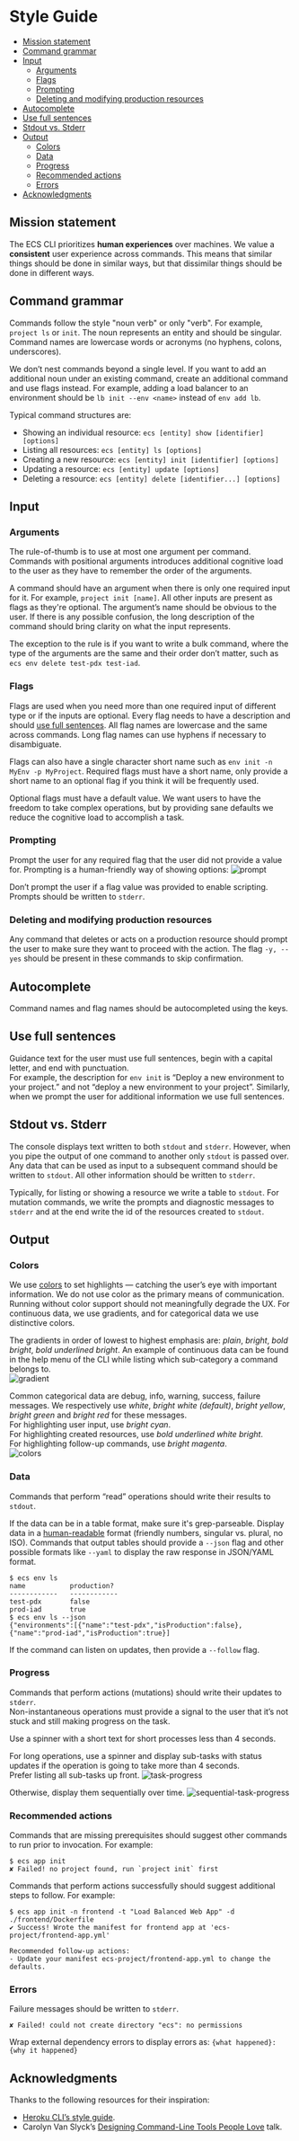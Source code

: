 # Style Guide
* [Mission statement](#mission-statement)
* [Command grammar](#command-grammar)
* [Input](#input)
  * [Arguments](#arguments)
  * [Flags](#flags)
  * [Prompting](#prompting)
  * [Deleting and modifying production resources](#deleting-and-modifying-production-resources)
* [Autocomplete](#autocomplete)
* [Use full sentences](#use-full-sentences)
* [Stdout vs. Stderr](#stdout-vs-stderr)
* [Output](#output)
  * [Colors](#colors)
  * [Data](#data)
  * [Progress](#progress)
  * [Recommended actions](#recommended-actions)
  * [Errors](#errors)
* [Acknowledgments](#acknowledgments)  

## Mission statement
The ECS CLI prioritizes **human experiences** over machines. We value a **consistent** user experience across commands. 
This means that similar things should be done in similar ways, but that dissimilar things should be done in different ways.

## Command grammar
Commands follow the style "noun verb" or only "verb". For example, `project ls` or `init`. 
The noun represents an entity and should be singular. Command names are lowercase words or acronyms (no hyphens, colons, underscores).

We don’t nest commands beyond a single level. If you want to add an additional noun under an existing command, 
create an additional command and use flags instead. For example, adding a load balancer to an environment 
should be `lb init --env <name>` instead of `env add lb`.

Typical command structures are:

* Showing an individual resource: `ecs [entity] show [identifier] [options]`
* Listing all resources: `ecs [entity] ls [options]`
* Creating a new resource: `ecs [entity] init [identifier] [options]`
* Updating a resource: `ecs [entity] update [options]`
* Deleting a resource: `ecs [entity] delete [identifier...] [options]`

## Input
### Arguments
The rule-of-thumb is to use at most one argument per command. Commands with positional arguments introduces 
additional cognitive load to the user as they have to remember the order of the arguments. 

A command should have an argument when there is only one required input for it. 
For example, `project init [name]`. All other inputs are present as flags as they're optional. 
The argument’s name should be obvious to the user. If there is any possible confusion, the long description of the 
command should bring clarity on what the input represents.

The exception to the rule is if you want to write a bulk command, where the type of the arguments are the same and 
their order don’t matter, such as `ecs env delete test-pdx test-iad`.

### Flags
Flags are used when you need more than one required input of different type or if the inputs are optional. 
Every flag needs to have a description and should [use full sentences](#use-full-sentences). 
All flag names are lowercase and the same across commands. Long flag names can use hyphens if necessary to disambiguate.

Flags can also have a single character short name such as `env init -n MyEnv -p MyProject`. 
Required flags must have a short name, only provide a short name to an optional flag if you think it will be frequently used.

Optional flags must have a default value. We want users to have the freedom to take complex operations, 
but by providing sane defaults we reduce the cognitive load to accomplish a task.

### Prompting
Prompt the user for any required flag that the user did not provide a value for. Prompting is a human-friendly way of showing options:
![prompt](https://user-images.githubusercontent.com/879348/65549185-e4394380-ded1-11e9-9fce-f1b19cd4f27f.png)

Don’t prompt the user if a flag value was provided to enable scripting.
Prompts should be written to `stderr`.

### Deleting and modifying production resources
Any command that deletes or acts on a production resource should prompt the user to make sure they want to proceed with the action. 
The flag `-y, --yes` should be present in these commands to skip confirmation.

## Autocomplete
Command names and flag names should be autocompleted using the <tab><tab> keys.

## Use full sentences
Guidance text for the user must use full sentences, begin with a capital letter, and end with punctuation.   
For example, the description for `env init` is “Deploy a new environment to your project.” and not “deploy a new environment to your project”. 
Similarly, when we prompt the user for additional information we use full sentences.

## Stdout vs. Stderr
The console displays text written to both `stdout` and `stderr`. However, when you pipe the output of one command to another only
`stdout` is passed over. Any data that can be used as input to a subsequent command should be written to `stdout`. 
All other information should be written to `stderr`.  

Typically, for listing or showing a resource we write a table to  `stdout`. For mutation commands, we write the prompts and 
diagnostic messages to `stderr` and at the end write the id of the resources created to `stdout`.

## Output
### Colors
We use [colors](https://en.wikipedia.org/wiki/ANSI_escape_code#Colors) to set highlights — catching the user’s eye with important information. 
We do not use color as the primary means of communication. Running without color support should not meaningfully degrade the UX. 
For continuous data, we use gradients, and for categorical data we use distinctive colors.

The gradients in order of lowest to highest emphasis are: _plain_, _bright_, _bold bright_, _bold underlined bright_. An example of continuous data can be found in the help menu of the CLI while listing which sub-category a command belongs to.  
![gradient](https://user-images.githubusercontent.com/879348/65549210-ef8c6f00-ded1-11e9-865d-b30ef7b94223.png) 

Common categorical data are debug, info, warning, success, failure messages. 
We respectively use _white_, _bright white (default)_, _bright yellow_, _bright green_ and _bright red_ for these messages.  
For highlighting user input, use _bright cyan_.  
For highlighting created resources, use _bold underlined white bright_.  
For highlighting follow-up commands, use _bright magenta_.  
![colors](https://user-images.githubusercontent.com/879348/65549416-5578f680-ded2-11e9-8d0f-21e0737f43ef.png)

### Data
Commands that perform “read” operations should write their results to `stdout`. 

If the data can be in a table format, make sure it's grep-parseable. 
Display data in a [human-readable](https://github.com/dustin/go-humanize) format (friendly numbers, singular vs. plural, no ISO).
Commands that output tables should provide a `--json` flag and other possible formats like `--yaml` to display the raw response in JSON/YAML format.

```
$ ecs env ls
name           production?
------------   ------------
test-pdx       false
prod-iad       true
$ ecs env ls --json
{"environments":[{"name":"test-pdx","isProduction":false},{"name":"prod-iad","isProduction":true}]
``` 

If the command can listen on updates, then provide a `--follow` flag.

### Progress
Commands that perform actions (mutations) should write their updates to `stderr`.  
Non-instantaneous operations must provide a signal to the user that it’s not stuck and still making progress on the task.

Use a spinner with a short text for short processes less than 4 seconds.

For long operations, use a spinner and display sub-tasks with status updates if the operation is going to take more than 4 seconds.   
Prefer listing all sub-tasks up front. 
![task-progress](https://user-images.githubusercontent.com/879348/65549555-9ffa7300-ded2-11e9-955f-fa842263fb99.gif)

Otherwise, display them sequentially over time.
![sequential-task-progress](https://user-images.githubusercontent.com/879348/65549577-abe63500-ded2-11e9-988b-00be9e770c85.gif)

### Recommended actions
Commands that are missing prerequisites should suggest other commands to run prior to invocation. For example:
```
$ ecs app init
✘ Failed! no project found, run `project init` first
```

Commands that perform actions successfully should suggest additional steps to follow. For example:
```
$ ecs app init -n frontend -t "Load Balanced Web App" -d ./frontend/Dockerfile
✔ Success! Wrote the manifest for frontend app at 'ecs-project/frontend-app.yml'

Recommended follow-up actions:
- Update your manifest ecs-project/frontend-app.yml to change the defaults.
```

### Errors
Failure messages should be written to `stderr`.

```
✘ Failed! could not create directory "ecs": no permissions
```

Wrap external dependency errors to display errors as: `{what happened}: {why it happened}`

## Acknowledgments
Thanks to the following resources for their inspiration:
* [Heroku CLI’s style guide](https://devcenter.heroku.com/articles/cli-style-guide).
* Carolyn Van Slyck’s [Designing Command-Line Tools People Love](https://carolynvanslyck.com/talk/go/cli/#/) talk.
